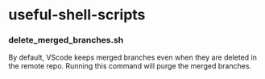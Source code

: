 # useful-shell-scripts

### delete_merged_branches.sh
By default, VScode keeps merged branches even when they are deleted in the remote repo. Running this command will purge the merged branches.
